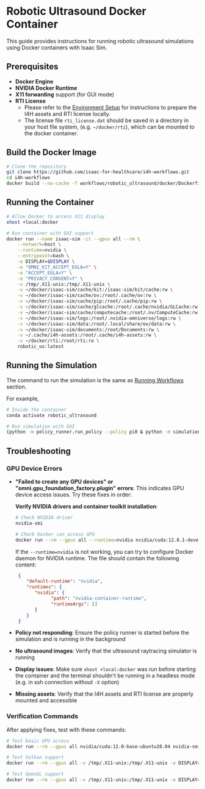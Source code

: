 # Robotic Ultrasound Docker Container

This guide provides instructions for running robotic ultrasound simulations using Docker containers with Isaac Sim.

## Prerequisites

- **Docker Engine**
- **NVIDIA Docker Runtime**
- **X11 forwarding** support (for GUI mode)
- **RTI License**
   - Please refer to the [Environment Setup](../README.md#environment-setup) for instructions to prepare the I4H assets and RTI license locally.
   - The license file `rti_license.dat` should be saved in a directory in your host file system, (e.g. `~/docker/rti`), which can be mounted to the docker container.

## Build the Docker Image

```sh
# Clone the repository
git clone https://github.com/isaac-for-healthcare/i4h-workflows.git
cd i4h-workflows
docker build --no-cache -f workflows/robotic_ultrasound/docker/Dockerfile -t robotic_us:latest .
```

## Running the Container

```bash
# Allow Docker to access X11 display
xhost +local:docker

# Run container with GUI support
docker run --name isaac-sim -it --gpus all --rm \
    --network=host \
    --runtime=nvidia \
    --entrypoint=bash \
    -e DISPLAY=$DISPLAY \
    -e "OMNI_KIT_ACCEPT_EULA=Y" \
    -e "ACCEPT_EULA=Y" \
    -e "PRIVACY_CONSENT=Y" \
    -v /tmp/.X11-unix:/tmp/.X11-unix \
    -v ~/docker/isaac-sim/cache/kit:/isaac-sim/kit/cache:rw \
    -v ~/docker/isaac-sim/cache/ov:/root/.cache/ov:rw \
    -v ~/docker/isaac-sim/cache/pip:/root/.cache/pip:rw \
    -v ~/docker/isaac-sim/cache/glcache:/root/.cache/nvidia/GLCache:rw \
    -v ~/docker/isaac-sim/cache/computecache:/root/.nv/ComputeCache:rw \
    -v ~/docker/isaac-sim/logs:/root/.nvidia-omniverse/logs:rw \
    -v ~/docker/isaac-sim/data:/root/.local/share/ov/data:rw \
    -v ~/docker/isaac-sim/documents:/root/Documents:rw \
    -v ~/.cache/i4h-assets:/root/.cache/i4h-assets:rw \
    -v ~/docker/rti:/root/rti:ro \
    robotic_us:latest
```

## Running the Simulation

The command to run the simulation is the same as [Running Workflows](../README.md#running-workflows) section.

For example,
```sh
# Inside the container
conda activate robotic_ultrasound

# Run simulation with GUI
(python -m policy_runner.run_policy --policy pi0 & python -m simulation.environments.sim_with_dds --enable_cameras & wait)
```

## Troubleshooting

### GPU Device Errors

- **"Failed to create any GPU devices" or "omni.gpu_foundation_factory.plugin" errors**: This indicates GPU device access issues. Try these fixes in order:

  **Verify NVIDIA drivers and container toolkit installation**:
     ```bash
     # Check NVIDIA driver
     nvidia-smi

     # Check Docker can access GPU
     docker run --rm --gpus all --runtime=nvidia nvidia/cuda:12.8.1-devel-ubuntu24.04 nvidia-smi
     ```
   If the `--runtime=nvidia` is not working, you can try to configure Docker daemon for NVIDIA runtime. The file should contain the following content:
     ```json
      {
         "default-runtime": "nvidia",
         "runtimes": {
            "nvidia": {
                  "path": "nvidia-container-runtime",
                  "runtimeArgs": []
            }
         }
      }
     ```

- **Policy not responding**: Ensure the policy runner is started before the simulation and is running in the background

- **No ultrasound images**: Verify that the ultrasound raytracing simulator is running

- **Display issues**: Make sure `xhost +local:docker` was run before starting the container and the terminal shouldn't be running in a headless mode (e.g. in ssh connection without `-X` option)

- **Missing assets**: Verify that the I4H assets and RTI license are properly mounted and accessible

### Verification Commands

After applying fixes, test with these commands:

```bash
# Test basic GPU access
docker run --rm --gpus all nvidia/cuda:12.0-base-ubuntu20.04 nvidia-smi

# Test Vulkan support
docker run --rm --gpus all -v /tmp/.X11-unix:/tmp/.X11-unix -e DISPLAY=$DISPLAY robotic_us:latest vulkaninfo

# Test OpenGL support
docker run --rm --gpus all -v /tmp/.X11-unix:/tmp/.X11-unix -e DISPLAY=$DISPLAY robotic_us:latest glxinfo | head -20
```
